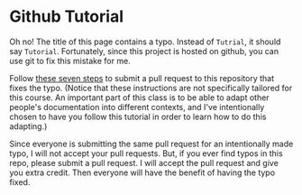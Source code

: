 # Github Tutorial

Oh no!
The title of this page contains a typo.
Instead of `Tutrial`, it should say `Tutorial`.
Fortunately, since this project is hosted on github,
you can use git to fix this mistake for me.

Follow [these seven steps](https://jarv.is/notes/how-to-pull-request-fork-github/) to submit a pull request to this repository that fixes the typo.
(Notice that these instructions are not specifically tailored for this course.
An important part of this class is to be able to adapt other people's documentation into different contexts,
and I've intentionally chosen to have you follow this tutorial in order to learn how to do this adapting.)

Since everyone is submitting the same pull request for an intentionally made typo,
I will not accept your pull requests.
But, if you ever find typos in this repo, please submit a pull request.
I will accept the pull request and give you extra credit.
Then everyone will have the benefit of having the typo fixed.

<!--
The basic procedure for contributing a change to a project on github is as follows:

1. Fork the project
1. Make changes to the forked project
1. Submit a "pull request" to the original project

The maintainer of the original project then reviews the changes and decides whether to accept or reject the pull request.
-->


<!--
In this tutorial, you will learn how to integrate git with github.
Github is a website for hosting git repos.
Many others exist (e.g. bitbucket and gitlab),
but github is the most popular and so it is what we will use in this class.
The techniques for using the other services are essentially the same.

##

Use the official github documentation to:

1. If you don't already have a github account, create one by [clicking here](https://github.com/join).
   You may use any username you want for the account, and it does not have to match your CMC account.
   I recommend using your full name, if it is available, as this account can serve as a "portfolio" for when you apply to jobs in the future.
   
1. Create a new repo by following [these official github instructions](https://help.github.com/en/github/creating-cloning-and-archiving-repositories/creating-a-new-repository).
   You should call your repo `firstrepo` and initialize it to be empty.
-->
